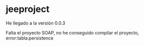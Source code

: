 jeeproject
==========

He llegado a la versión 0.0.3

Falta el proyecto SOAP, no he conseguido compilar el proyecto, error:tabla:persistence

